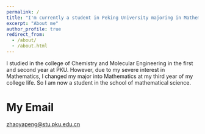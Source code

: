 ```yaml
---
permalink: /
title: "I'm currently a student in Peking University majoring in Mathematics and this website is under construction."
excerpt: "About me"
author_profile: true
redirect_from: 
  - /about/
  - /about.html
---
```


I studied in the college of Chemistry and Molecular Engineering in the first and second year at PKU. However, due to my severe interest in Mathematics, I changed my major into Mathematics at my third year of my college life. So I am now a student in the school of mathematical science.

My Email
======
zhaoyapeng@stu.pku.edu.cn


